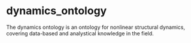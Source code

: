 # dynamics_ontology
The dynamics ontology is an ontology for nonlinear structural dynamics, covering data-based and analystical knowledge in the field.
